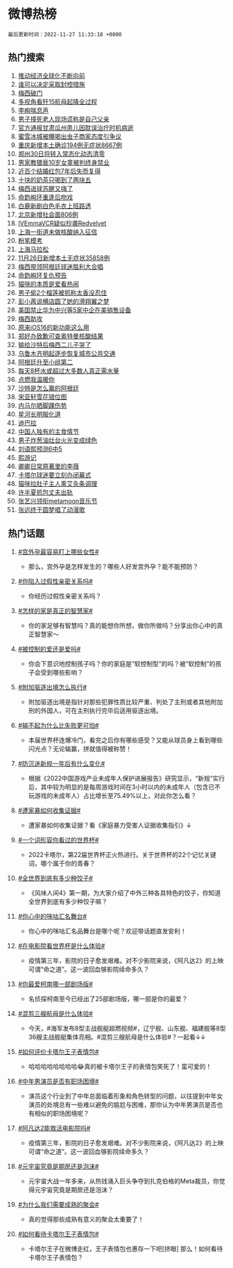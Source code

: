 # 微博热榜

`最后更新时间：2022-11-27 11:33:18 +0800`

## 热门搜索

1. [推动经济全球化不断向前](https://m.weibo.cn/search?containerid=100103type%3D1%26t%3D10%26q%3D%23%E6%8E%A8%E5%8A%A8%E7%BB%8F%E6%B5%8E%E5%85%A8%E7%90%83%E5%8C%96%E4%B8%8D%E6%96%AD%E5%90%91%E5%89%8D%23&stream_entry_id=51&isnewpage=1&extparam=seat%3D1%26c_type%3D51%26dgr%3D0%26pos%3D0%26cate%3D10103%26filter_type%3Drealtimehot%26display_time%3D1669519996%26pre_seqid%3D1669519996931022127285&luicode=10000011&lfid=106003type%253D25%2526t%253D3%2526disable_hot%253D1%2526filter_type%253Drealtimehot)
1. [谁可以决定采取封控措施](https://m.weibo.cn/search?containerid=100103type%3D1%26t%3D10%26q%3D%23%E8%B0%81%E5%8F%AF%E4%BB%A5%E5%86%B3%E5%AE%9A%E9%87%87%E5%8F%96%E5%B0%81%E6%8E%A7%E6%8E%AA%E6%96%BD%23&stream_entry_id=31&isnewpage=1&extparam=seat%3D1%26c_type%3D31%26cate%3D5001%26flag%3D16%26dgr%3D0%26pos%3D0%26q%3D%2523%25E8%25B0%2581%25E5%258F%25AF%25E4%25BB%25A5%25E5%2586%25B3%25E5%25AE%259A%25E9%2587%2587%25E5%258F%2596%25E5%25B0%2581%25E6%258E%25A7%25E6%258E%25AA%25E6%2596%25BD%2523%26filter_type%3Drealtimehot%26band_rank%3D1%26lcate%3D5001%26realpos%3D1%26display_time%3D1669519996%26pre_seqid%3D1669519996931022127285&luicode=10000011&lfid=106003type%253D25%2526t%253D3%2526disable_hot%253D1%2526filter_type%253Drealtimehot)
1. [梅西破门](https://m.weibo.cn/search?containerid=100103type%3D1%26t%3D10%26q%3D%23%E6%A2%85%E8%A5%BF%E7%A0%B4%E9%97%A8%23&stream_entry_id=31&isnewpage=1&extparam=seat%3D1%26c_type%3D31%26cate%3D5001%26flag%3D16%26dgr%3D0%26pos%3D1%26q%3D%2523%25E6%25A2%2585%25E8%25A5%25BF%25E7%25A0%25B4%25E9%2597%25A8%2523%26filter_type%3Drealtimehot%26band_rank%3D2%26lcate%3D5001%26realpos%3D2%26display_time%3D1669519996%26pre_seqid%3D1669519996931022127285&luicode=10000011&lfid=106003type%253D25%2526t%253D3%2526disable_hot%253D1%2526filter_type%253Drealtimehot)
1. [多视角看歼15航母起降全过程](https://m.weibo.cn/search?containerid=100103type%3D1%26t%3D10%26q%3D%23%E5%A4%9A%E8%A7%86%E8%A7%92%E7%9C%8B%E6%AD%BC15%E8%88%AA%E6%AF%8D%E8%B5%B7%E9%99%8D%E5%85%A8%E8%BF%87%E7%A8%8B%23&stream_entry_id=31&isnewpage=1&extparam=seat%3D1%26c_type%3D31%26cate%3D5001%26flag%3D0%26dgr%3D0%26pos%3D2%26q%3D%2523%25E5%25A4%259A%25E8%25A7%2586%25E8%25A7%2592%25E7%259C%258B%25E6%25AD%25BC15%25E8%2588%25AA%25E6%25AF%258D%25E8%25B5%25B7%25E9%2599%258D%25E5%2585%25A8%25E8%25BF%2587%25E7%25A8%258B%2523%26filter_type%3Drealtimehot%26band_rank%3D3%26lcate%3D5001%26realpos%3D3%26display_time%3D1669519996%26pre_seqid%3D1669519996931022127285&luicode=10000011&lfid=106003type%253D25%2526t%253D3%2526disable_hot%253D1%2526filter_type%253Drealtimehot)
1. [李峋喘息声](https://m.weibo.cn/search?containerid=100103type%3D1%26t%3D10%26q%3D%23%E6%9D%8E%E5%B3%8B%E5%96%98%E6%81%AF%E5%A3%B0%23&stream_entry_id=31&isnewpage=1&extparam=seat%3D1%26c_type%3D31%26cate%3D5001%26flag%3D1%26dgr%3D0%26pos%3D3%26q%3D%2523%25E6%259D%258E%25E5%25B3%258B%25E5%2596%2598%25E6%2581%25AF%25E5%25A3%25B0%2523%26filter_type%3Drealtimehot%26band_rank%3D4%26lcate%3D5001%26realpos%3D4%26display_time%3D1669519996%26pre_seqid%3D1669519996931022127285&luicode=10000011&lfid=106003type%253D25%2526t%253D3%2526disable_hot%253D1%2526filter_type%253Drealtimehot)
1. [男子撞死老人现场谎称是自己父亲](https://m.weibo.cn/search?containerid=100103type%3D1%26t%3D10%26q%3D%23%E7%94%B7%E5%AD%90%E6%92%9E%E6%AD%BB%E8%80%81%E4%BA%BA%E7%8E%B0%E5%9C%BA%E8%B0%8E%E7%A7%B0%E6%98%AF%E8%87%AA%E5%B7%B1%E7%88%B6%E4%BA%B2%23&stream_entry_id=31&isnewpage=1&extparam=seat%3D1%26c_type%3D31%26cate%3D5001%26flag%3D2%26dgr%3D0%26pos%3D4%26q%3D%2523%25E7%2594%25B7%25E5%25AD%2590%25E6%2592%259E%25E6%25AD%25BB%25E8%2580%2581%25E4%25BA%25BA%25E7%258E%25B0%25E5%259C%25BA%25E8%25B0%258E%25E7%25A7%25B0%25E6%2598%25AF%25E8%2587%25AA%25E5%25B7%25B1%25E7%2588%25B6%25E4%25BA%25B2%2523%26filter_type%3Drealtimehot%26band_rank%3D5%26lcate%3D5001%26realpos%3D5%26display_time%3D1669519996%26pre_seqid%3D1669519996931022127285&luicode=10000011&lfid=106003type%253D25%2526t%253D3%2526disable_hot%253D1%2526filter_type%253Drealtimehot)
1. [官方通报甘肃瓜州患儿因耽误治疗时机病逝](https://m.weibo.cn/search?containerid=100103type%3D1%26t%3D10%26q%3D%23%E5%AE%98%E6%96%B9%E9%80%9A%E6%8A%A5%E7%94%98%E8%82%83%E7%93%9C%E5%B7%9E%E6%82%A3%E5%84%BF%E5%9B%A0%E8%80%BD%E8%AF%AF%E6%B2%BB%E7%96%97%E6%97%B6%E6%9C%BA%E7%97%85%E9%80%9D%23&stream_entry_id=31&isnewpage=1&extparam=seat%3D1%26c_type%3D31%26cate%3D5001%26flag%3D1%26dgr%3D0%26pos%3D5%26q%3D%2523%25E5%25AE%2598%25E6%2596%25B9%25E9%2580%259A%25E6%258A%25A5%25E7%2594%2598%25E8%2582%2583%25E7%2593%259C%25E5%25B7%259E%25E6%2582%25A3%25E5%2584%25BF%25E5%259B%25A0%25E8%2580%25BD%25E8%25AF%25AF%25E6%25B2%25BB%25E7%2596%2597%25E6%2597%25B6%25E6%259C%25BA%25E7%2597%2585%25E9%2580%259D%2523%26filter_type%3Drealtimehot%26band_rank%3D6%26lcate%3D5001%26realpos%3D6%26display_time%3D1669519996%26pre_seqid%3D1669519996931022127285&luicode=10000011&lfid=106003type%253D25%2526t%253D3%2526disable_hot%253D1%2526filter_type%253Drealtimehot)
1. [蜜雪冰城被曝喝出虫子商家态度引争议](https://m.weibo.cn/search?containerid=100103type%3D1%26t%3D10%26q%3D%23%E8%9C%9C%E9%9B%AA%E5%86%B0%E5%9F%8E%E8%A2%AB%E6%9B%9D%E5%96%9D%E5%87%BA%E8%99%AB%E5%AD%90%E5%95%86%E5%AE%B6%E6%80%81%E5%BA%A6%E5%BC%95%E4%BA%89%E8%AE%AE%23&stream_entry_id=31&isnewpage=1&extparam=seat%3D1%26c_type%3D31%26cate%3D5001%26flag%3D2%26dgr%3D0%26pos%3D6%26q%3D%2523%25E8%259C%259C%25E9%259B%25AA%25E5%2586%25B0%25E5%259F%258E%25E8%25A2%25AB%25E6%259B%259D%25E5%2596%259D%25E5%2587%25BA%25E8%2599%25AB%25E5%25AD%2590%25E5%2595%2586%25E5%25AE%25B6%25E6%2580%2581%25E5%25BA%25A6%25E5%25BC%2595%25E4%25BA%2589%25E8%25AE%25AE%2523%26filter_type%3Drealtimehot%26band_rank%3D7%26lcate%3D5001%26realpos%3D7%26display_time%3D1669519996%26pre_seqid%3D1669519996931022127285&luicode=10000011&lfid=106003type%253D25%2526t%253D3%2526disable_hot%253D1%2526filter_type%253Drealtimehot)
1. [重庆新增本土确诊194例无症状8667例](https://m.weibo.cn/search?containerid=100103type%3D1%26t%3D10%26q%3D%23%E9%87%8D%E5%BA%86%E6%96%B0%E5%A2%9E%E6%9C%AC%E5%9C%9F%E7%A1%AE%E8%AF%8A194%E4%BE%8B%E6%97%A0%E7%97%87%E7%8A%B68667%E4%BE%8B%23&stream_entry_id=31&isnewpage=1&extparam=seat%3D1%26c_type%3D31%26cate%3D5001%26flag%3D1%26dgr%3D0%26pos%3D7%26q%3D%2523%25E9%2587%258D%25E5%25BA%2586%25E6%2596%25B0%25E5%25A2%259E%25E6%259C%25AC%25E5%259C%259F%25E7%25A1%25AE%25E8%25AF%258A194%25E4%25BE%258B%25E6%2597%25A0%25E7%2597%2587%25E7%258A%25B68667%25E4%25BE%258B%2523%26filter_type%3Drealtimehot%26band_rank%3D8%26lcate%3D5001%26realpos%3D8%26display_time%3D1669519996%26pre_seqid%3D1669519996931022127285&luicode=10000011&lfid=106003type%253D25%2526t%253D3%2526disable_hot%253D1%2526filter_type%253Drealtimehot)
1. [郑州30日将转入常态化动态清零](https://m.weibo.cn/search?containerid=100103type%3D1%26t%3D10%26q%3D%23%E9%83%91%E5%B7%9E30%E6%97%A5%E5%B0%86%E8%BD%AC%E5%85%A5%E5%B8%B8%E6%80%81%E5%8C%96%E5%8A%A8%E6%80%81%E6%B8%85%E9%9B%B6%23&stream_entry_id=31&isnewpage=1&extparam=seat%3D1%26c_type%3D31%26cate%3D5001%26flag%3D0%26dgr%3D0%26pos%3D8%26q%3D%2523%25E9%2583%2591%25E5%25B7%259E30%25E6%2597%25A5%25E5%25B0%2586%25E8%25BD%25AC%25E5%2585%25A5%25E5%25B8%25B8%25E6%2580%2581%25E5%258C%2596%25E5%258A%25A8%25E6%2580%2581%25E6%25B8%2585%25E9%259B%25B6%2523%26filter_type%3Drealtimehot%26band_rank%3D9%26lcate%3D5001%26realpos%3D9%26display_time%3D1669519996%26pre_seqid%3D1669519996931022127285&luicode=10000011&lfid=106003type%253D25%2526t%253D3%2526disable_hot%253D1%2526filter_type%253Drealtimehot)
1. [男家教猥亵10岁女童被判终身禁业](https://m.weibo.cn/search?containerid=100103type%3D1%26t%3D10%26q%3D%23%E7%94%B7%E5%AE%B6%E6%95%99%E7%8C%A5%E4%BA%B510%E5%B2%81%E5%A5%B3%E7%AB%A5%E8%A2%AB%E5%88%A4%E7%BB%88%E8%BA%AB%E7%A6%81%E4%B8%9A%23&stream_entry_id=31&isnewpage=1&extparam=seat%3D1%26c_type%3D31%26cate%3D5001%26flag%3D2%26dgr%3D0%26pos%3D9%26q%3D%2523%25E7%2594%25B7%25E5%25AE%25B6%25E6%2595%2599%25E7%258C%25A5%25E4%25BA%25B510%25E5%25B2%2581%25E5%25A5%25B3%25E7%25AB%25A5%25E8%25A2%25AB%25E5%2588%25A4%25E7%25BB%2588%25E8%25BA%25AB%25E7%25A6%2581%25E4%25B8%259A%2523%26filter_type%3Drealtimehot%26band_rank%3D10%26lcate%3D5001%26realpos%3D10%26display_time%3D1669519996%26pre_seqid%3D1669519996931022127285&luicode=10000011&lfid=106003type%253D25%2526t%253D3%2526disable_hot%253D1%2526filter_type%253Drealtimehot)
1. [近百个结婚红包7年后失而复得](https://m.weibo.cn/search?containerid=100103type%3D1%26t%3D10%26q%3D%23%E8%BF%91%E7%99%BE%E4%B8%AA%E7%BB%93%E5%A9%9A%E7%BA%A2%E5%8C%857%E5%B9%B4%E5%90%8E%E5%A4%B1%E8%80%8C%E5%A4%8D%E5%BE%97%23&stream_entry_id=31&isnewpage=1&extparam=seat%3D1%26c_type%3D31%26cate%3D5001%26flag%3D1%26dgr%3D0%26pos%3D10%26q%3D%2523%25E8%25BF%2591%25E7%2599%25BE%25E4%25B8%25AA%25E7%25BB%2593%25E5%25A9%259A%25E7%25BA%25A2%25E5%258C%25857%25E5%25B9%25B4%25E5%2590%258E%25E5%25A4%25B1%25E8%2580%258C%25E5%25A4%258D%25E5%25BE%2597%2523%26filter_type%3Drealtimehot%26band_rank%3D11%26lcate%3D5001%26realpos%3D11%26display_time%3D1669519996%26pre_seqid%3D1669519996931022127285&luicode=10000011&lfid=106003type%253D25%2526t%253D3%2526disable_hot%253D1%2526filter_type%253Drealtimehot)
1. [十块的奶茶只喝到了两块五](https://m.weibo.cn/search?containerid=100103type%3D1%26t%3D10%26q%3D%23%E5%8D%81%E5%9D%97%E7%9A%84%E5%A5%B6%E8%8C%B6%E5%8F%AA%E5%96%9D%E5%88%B0%E4%BA%86%E4%B8%A4%E5%9D%97%E4%BA%94%23&stream_entry_id=31&isnewpage=1&extparam=seat%3D1%26c_type%3D31%26cate%3D5001%26flag%3D0%26dgr%3D0%26pos%3D11%26q%3D%2523%25E5%258D%2581%25E5%259D%2597%25E7%259A%2584%25E5%25A5%25B6%25E8%258C%25B6%25E5%258F%25AA%25E5%2596%259D%25E5%2588%25B0%25E4%25BA%2586%25E4%25B8%25A4%25E5%259D%2597%25E4%25BA%2594%2523%26filter_type%3Drealtimehot%26band_rank%3D12%26lcate%3D5001%26realpos%3D12%26display_time%3D1669519996%26pre_seqid%3D1669519996931022127285&luicode=10000011&lfid=106003type%253D25%2526t%253D3%2526disable_hot%253D1%2526filter_type%253Drealtimehot)
1. [梅西进球苏醒又嗨了](https://m.weibo.cn/search?containerid=100103type%3D1%26t%3D10%26q%3D%23%E6%A2%85%E8%A5%BF%E8%BF%9B%E7%90%83%E8%8B%8F%E9%86%92%E5%8F%88%E5%97%A8%E4%BA%86%23&stream_entry_id=31&isnewpage=1&extparam=seat%3D1%26c_type%3D31%26cate%3D5001%26flag%3D0%26dgr%3D0%26pos%3D12%26q%3D%2523%25E6%25A2%2585%25E8%25A5%25BF%25E8%25BF%259B%25E7%2590%2583%25E8%258B%258F%25E9%2586%2592%25E5%258F%2588%25E5%2597%25A8%25E4%25BA%2586%2523%26filter_type%3Drealtimehot%26band_rank%3D13%26lcate%3D5001%26realpos%3D13%26display_time%3D1669519996%26pre_seqid%3D1669519996931022127285&luicode=10000011&lfid=106003type%253D25%2526t%253D3%2526disable_hot%253D1%2526filter_type%253Drealtimehot)
1. [命韵峋环重逢后吻戏](https://m.weibo.cn/search?containerid=100103type%3D1%26t%3D10%26q%3D%23%E5%91%BD%E9%9F%B5%E5%B3%8B%E7%8E%AF%E9%87%8D%E9%80%A2%E5%90%8E%E5%90%BB%E6%88%8F%23&stream_entry_id=31&isnewpage=1&extparam=seat%3D1%26c_type%3D31%26cate%3D5001%26flag%3D1%26dgr%3D0%26pos%3D13%26q%3D%2523%25E5%2591%25BD%25E9%259F%25B5%25E5%25B3%258B%25E7%258E%25AF%25E9%2587%258D%25E9%2580%25A2%25E5%2590%258E%25E5%2590%25BB%25E6%2588%258F%2523%26filter_type%3Drealtimehot%26band_rank%3D14%26lcate%3D5001%26realpos%3D14%26display_time%3D1669519996%26pre_seqid%3D1669519996931022127285&luicode=10000011&lfid=106003type%253D25%2526t%253D3%2526disable_hot%253D1%2526filter_type%253Drealtimehot)
1. [白鹿新剧白色毛衣上班路透](https://m.weibo.cn/search?containerid=100103type%3D1%26t%3D10%26q%3D%23%E7%99%BD%E9%B9%BF%E6%96%B0%E5%89%A7%E7%99%BD%E8%89%B2%E6%AF%9B%E8%A1%A3%E4%B8%8A%E7%8F%AD%E8%B7%AF%E9%80%8F%23&stream_entry_id=31&isnewpage=1&extparam=seat%3D1%26c_type%3D31%26cate%3D5001%26flag%3D1%26dgr%3D0%26pos%3D14%26q%3D%2523%25E7%2599%25BD%25E9%25B9%25BF%25E6%2596%25B0%25E5%2589%25A7%25E7%2599%25BD%25E8%2589%25B2%25E6%25AF%259B%25E8%25A1%25A3%25E4%25B8%258A%25E7%258F%25AD%25E8%25B7%25AF%25E9%2580%258F%2523%26filter_type%3Drealtimehot%26band_rank%3D15%26lcate%3D5001%26realpos%3D15%26display_time%3D1669519996%26pre_seqid%3D1669519996931022127285&luicode=10000011&lfid=106003type%253D25%2526t%253D3%2526disable_hot%253D1%2526filter_type%253Drealtimehot)
1. [北京新增社会面806例](https://m.weibo.cn/search?containerid=100103type%3D1%26t%3D10%26q%3D%23%E5%8C%97%E4%BA%AC%E6%96%B0%E5%A2%9E%E7%A4%BE%E4%BC%9A%E9%9D%A2806%E4%BE%8B%23&stream_entry_id=31&isnewpage=1&extparam=seat%3D1%26c_type%3D31%26cate%3D5001%26flag%3D0%26dgr%3D0%26pos%3D15%26q%3D%2523%25E5%258C%2597%25E4%25BA%25AC%25E6%2596%25B0%25E5%25A2%259E%25E7%25A4%25BE%25E4%25BC%259A%25E9%259D%25A2806%25E4%25BE%258B%2523%26filter_type%3Drealtimehot%26band_rank%3D16%26lcate%3D5001%26realpos%3D16%26display_time%3D1669519996%26pre_seqid%3D1669519996931022127285&luicode=10000011&lfid=106003type%253D25%2526t%253D3%2526disable_hot%253D1%2526filter_type%253Drealtimehot)
1. [IVEmmaVCR疑似抄袭Redvelvet](https://m.weibo.cn/search?containerid=100103type%3D1%26t%3D10%26q%3D%23IVEmmaVCR%E7%96%91%E4%BC%BC%E6%8A%84%E8%A2%ADRedvelvet%23&stream_entry_id=31&isnewpage=1&extparam=seat%3D1%26c_type%3D31%26cate%3D5001%26flag%3D0%26dgr%3D0%26pos%3D16%26q%3D%2523IVEmmaVCR%25E7%2596%2591%25E4%25BC%25BC%25E6%258A%2584%25E8%25A2%25ADRedvelvet%2523%26filter_type%3Drealtimehot%26band_rank%3D17%26lcate%3D5001%26realpos%3D17%26display_time%3D1669519996%26pre_seqid%3D1669519996931022127285&luicode=10000011&lfid=106003type%253D25%2526t%253D3%2526disable_hot%253D1%2526filter_type%253Drealtimehot)
1. [上海一街道未做核酸纳入征信](https://m.weibo.cn/search?containerid=100103type%3D1%26t%3D10%26q%3D%23%E4%B8%8A%E6%B5%B7%E4%B8%80%E8%A1%97%E9%81%93%E6%9C%AA%E5%81%9A%E6%A0%B8%E9%85%B8%E7%BA%B3%E5%85%A5%E5%BE%81%E4%BF%A1%23&stream_entry_id=31&isnewpage=1&extparam=seat%3D1%26c_type%3D31%26cate%3D5001%26flag%3D2%26dgr%3D0%26pos%3D17%26q%3D%2523%25E4%25B8%258A%25E6%25B5%25B7%25E4%25B8%2580%25E8%25A1%2597%25E9%2581%2593%25E6%259C%25AA%25E5%2581%259A%25E6%25A0%25B8%25E9%2585%25B8%25E7%25BA%25B3%25E5%2585%25A5%25E5%25BE%2581%25E4%25BF%25A1%2523%26filter_type%3Drealtimehot%26band_rank%3D18%26lcate%3D5001%26realpos%3D18%26display_time%3D1669519996%26pre_seqid%3D1669519996931022127285&luicode=10000011&lfid=106003type%253D25%2526t%253D3%2526disable_hot%253D1%2526filter_type%253Drealtimehot)
1. [粉笔模考](https://m.weibo.cn/search?containerid=100103type%3D1%26t%3D10%26q%3D%23%E7%B2%89%E7%AC%94%E6%A8%A1%E8%80%83%23&stream_entry_id=31&isnewpage=1&extparam=seat%3D1%26c_type%3D31%26cate%3D5001%26flag%3D1%26dgr%3D0%26pos%3D18%26q%3D%2523%25E7%25B2%2589%25E7%25AC%2594%25E6%25A8%25A1%25E8%2580%2583%2523%26filter_type%3Drealtimehot%26band_rank%3D19%26lcate%3D5001%26realpos%3D19%26display_time%3D1669519996%26pre_seqid%3D1669519996931022127285&luicode=10000011&lfid=106003type%253D25%2526t%253D3%2526disable_hot%253D1%2526filter_type%253Drealtimehot)
1. [上海马拉松](https://m.weibo.cn/search?containerid=100103type%3D1%26t%3D10%26q%3D%23%E4%B8%8A%E6%B5%B7%E9%A9%AC%E6%8B%89%E6%9D%BE%23&stream_entry_id=31&isnewpage=1&extparam=seat%3D1%26c_type%3D31%26cate%3D5001%26flag%3D1%26dgr%3D0%26pos%3D19%26q%3D%2523%25E4%25B8%258A%25E6%25B5%25B7%25E9%25A9%25AC%25E6%258B%2589%25E6%259D%25BE%2523%26filter_type%3Drealtimehot%26band_rank%3D20%26lcate%3D5001%26realpos%3D20%26display_time%3D1669519996%26pre_seqid%3D1669519996931022127285&luicode=10000011&lfid=106003type%253D25%2526t%253D3%2526disable_hot%253D1%2526filter_type%253Drealtimehot)
1. [11月26日新增本土无症状35858例](https://m.weibo.cn/search?containerid=100103type%3D1%26t%3D10%26q%3D%2311%E6%9C%8826%E6%97%A5%E6%96%B0%E5%A2%9E%E6%9C%AC%E5%9C%9F%E6%97%A0%E7%97%87%E7%8A%B635858%E4%BE%8B%23&stream_entry_id=31&isnewpage=1&extparam=seat%3D1%26c_type%3D31%26cate%3D5001%26flag%3D0%26dgr%3D0%26pos%3D20%26q%3D%252311%25E6%259C%258826%25E6%2597%25A5%25E6%2596%25B0%25E5%25A2%259E%25E6%259C%25AC%25E5%259C%259F%25E6%2597%25A0%25E7%2597%2587%25E7%258A%25B635858%25E4%25BE%258B%2523%26filter_type%3Drealtimehot%26band_rank%3D21%26lcate%3D5001%26realpos%3D21%26display_time%3D1669519996%26pre_seqid%3D1669519996931022127285&luicode=10000011&lfid=106003type%253D25%2526t%253D3%2526disable_hot%253D1%2526filter_type%253Drealtimehot)
1. [梅西带领阿根廷球迷胜利大合唱](https://m.weibo.cn/search?containerid=100103type%3D1%26t%3D10%26q%3D%23%E6%A2%85%E8%A5%BF%E5%B8%A6%E9%A2%86%E9%98%BF%E6%A0%B9%E5%BB%B7%E7%90%83%E8%BF%B7%E8%83%9C%E5%88%A9%E5%A4%A7%E5%90%88%E5%94%B1%23&stream_entry_id=31&isnewpage=1&extparam=seat%3D1%26c_type%3D31%26cate%3D5001%26flag%3D0%26dgr%3D0%26pos%3D21%26q%3D%2523%25E6%25A2%2585%25E8%25A5%25BF%25E5%25B8%25A6%25E9%25A2%2586%25E9%2598%25BF%25E6%25A0%25B9%25E5%25BB%25B7%25E7%2590%2583%25E8%25BF%25B7%25E8%2583%259C%25E5%2588%25A9%25E5%25A4%25A7%25E5%2590%2588%25E5%2594%25B1%2523%26filter_type%3Drealtimehot%26band_rank%3D22%26lcate%3D5001%26realpos%3D22%26display_time%3D1669519996%26pre_seqid%3D1669519996931022127285&luicode=10000011&lfid=106003type%253D25%2526t%253D3%2526disable_hot%253D1%2526filter_type%253Drealtimehot)
1. [命韵峋环复仇预告](https://m.weibo.cn/search?containerid=100103type%3D1%26t%3D10%26q%3D%23%E5%91%BD%E9%9F%B5%E5%B3%8B%E7%8E%AF%E5%A4%8D%E4%BB%87%E9%A2%84%E5%91%8A%23&stream_entry_id=31&isnewpage=1&extparam=seat%3D1%26c_type%3D31%26cate%3D5001%26flag%3D1%26dgr%3D0%26pos%3D22%26q%3D%2523%25E5%2591%25BD%25E9%259F%25B5%25E5%25B3%258B%25E7%258E%25AF%25E5%25A4%258D%25E4%25BB%2587%25E9%25A2%2584%25E5%2591%258A%2523%26filter_type%3Drealtimehot%26band_rank%3D23%26lcate%3D5001%26realpos%3D23%26display_time%3D1669519996%26pre_seqid%3D1669519996931022127285&luicode=10000011&lfid=106003type%253D25%2526t%253D3%2526disable_hot%253D1%2526filter_type%253Drealtimehot)
1. [猫咪的本质是爱看热闹](https://m.weibo.cn/search?containerid=100103type%3D1%26t%3D10%26q%3D%23%E7%8C%AB%E5%92%AA%E7%9A%84%E6%9C%AC%E8%B4%A8%E6%98%AF%E7%88%B1%E7%9C%8B%E7%83%AD%E9%97%B9%23&stream_entry_id=31&isnewpage=1&extparam=seat%3D1%26c_type%3D31%26cate%3D5001%26flag%3D0%26dgr%3D0%26pos%3D23%26q%3D%2523%25E7%258C%25AB%25E5%2592%25AA%25E7%259A%2584%25E6%259C%25AC%25E8%25B4%25A8%25E6%2598%25AF%25E7%2588%25B1%25E7%259C%258B%25E7%2583%25AD%25E9%2597%25B9%2523%26filter_type%3Drealtimehot%26band_rank%3D24%26lcate%3D5001%26realpos%3D24%26display_time%3D1669519996%26pre_seqid%3D1669519996931022127285&luicode=10000011&lfid=106003type%253D25%2526t%253D3%2526disable_hot%253D1%2526filter_type%253Drealtimehot)
1. [男子偷2个榴莲被抓称太香没忍住](https://m.weibo.cn/search?containerid=100103type%3D1%26t%3D10%26q%3D%23%E7%94%B7%E5%AD%90%E5%81%B72%E4%B8%AA%E6%A6%B4%E8%8E%B2%E8%A2%AB%E6%8A%93%E7%A7%B0%E5%A4%AA%E9%A6%99%E6%B2%A1%E5%BF%8D%E4%BD%8F%23&stream_entry_id=31&isnewpage=1&extparam=seat%3D1%26c_type%3D31%26cate%3D5001%26flag%3D0%26dgr%3D0%26pos%3D24%26q%3D%2523%25E7%2594%25B7%25E5%25AD%2590%25E5%2581%25B72%25E4%25B8%25AA%25E6%25A6%25B4%25E8%258E%25B2%25E8%25A2%25AB%25E6%258A%2593%25E7%25A7%25B0%25E5%25A4%25AA%25E9%25A6%2599%25E6%25B2%25A1%25E5%25BF%258D%25E4%25BD%258F%2523%26filter_type%3Drealtimehot%26band_rank%3D25%26lcate%3D5001%26realpos%3D25%26display_time%3D1669519996%26pre_seqid%3D1669519996931022127285&luicode=10000011&lfid=106003type%253D25%2526t%253D3%2526disable_hot%253D1%2526filter_type%253Drealtimehot)
1. [彭小苒说横店圆了她的滑翔翼之梦](https://m.weibo.cn/search?containerid=100103type%3D1%26t%3D10%26q%3D%23%E5%BD%AD%E5%B0%8F%E8%8B%92%E8%AF%B4%E6%A8%AA%E5%BA%97%E5%9C%86%E4%BA%86%E5%A5%B9%E7%9A%84%E6%BB%91%E7%BF%94%E7%BF%BC%E4%B9%8B%E6%A2%A6%23&stream_entry_id=31&isnewpage=1&extparam=seat%3D1%26c_type%3D31%26cate%3D5001%26flag%3D1%26dgr%3D0%26pos%3D25%26q%3D%2523%25E5%25BD%25AD%25E5%25B0%258F%25E8%258B%2592%25E8%25AF%25B4%25E6%25A8%25AA%25E5%25BA%2597%25E5%259C%2586%25E4%25BA%2586%25E5%25A5%25B9%25E7%259A%2584%25E6%25BB%2591%25E7%25BF%2594%25E7%25BF%25BC%25E4%25B9%258B%25E6%25A2%25A6%2523%26filter_type%3Drealtimehot%26band_rank%3D26%26lcate%3D5001%26realpos%3D26%26display_time%3D1669519996%26pre_seqid%3D1669519996931022127285&luicode=10000011&lfid=106003type%253D25%2526t%253D3%2526disable_hot%253D1%2526filter_type%253Drealtimehot)
1. [美国禁止华为中兴等5家中企在美销售设备](https://m.weibo.cn/search?containerid=100103type%3D1%26t%3D10%26q%3D%23%E7%BE%8E%E5%9B%BD%E7%A6%81%E6%AD%A2%E5%8D%8E%E4%B8%BA%E4%B8%AD%E5%85%B4%E7%AD%895%E5%AE%B6%E4%B8%AD%E4%BC%81%E5%9C%A8%E7%BE%8E%E9%94%80%E5%94%AE%E8%AE%BE%E5%A4%87%23&stream_entry_id=31&isnewpage=1&extparam=seat%3D1%26c_type%3D31%26cate%3D5001%26flag%3D0%26dgr%3D0%26pos%3D26%26q%3D%2523%25E7%25BE%258E%25E5%259B%25BD%25E7%25A6%2581%25E6%25AD%25A2%25E5%258D%258E%25E4%25B8%25BA%25E4%25B8%25AD%25E5%2585%25B4%25E7%25AD%25895%25E5%25AE%25B6%25E4%25B8%25AD%25E4%25BC%2581%25E5%259C%25A8%25E7%25BE%258E%25E9%2594%2580%25E5%2594%25AE%25E8%25AE%25BE%25E5%25A4%2587%2523%26filter_type%3Drealtimehot%26band_rank%3D27%26lcate%3D5001%26realpos%3D27%26display_time%3D1669519996%26pre_seqid%3D1669519996931022127285&luicode=10000011&lfid=106003type%253D25%2526t%253D3%2526disable_hot%253D1%2526filter_type%253Drealtimehot)
1. [梅西助攻](https://m.weibo.cn/search?containerid=100103type%3D1%26t%3D10%26q%3D%23%E6%A2%85%E8%A5%BF%E5%8A%A9%E6%94%BB%23&stream_entry_id=31&isnewpage=1&extparam=seat%3D1%26c_type%3D31%26cate%3D5001%26flag%3D1%26dgr%3D0%26pos%3D27%26q%3D%2523%25E6%25A2%2585%25E8%25A5%25BF%25E5%258A%25A9%25E6%2594%25BB%2523%26filter_type%3Drealtimehot%26band_rank%3D28%26lcate%3D5001%26realpos%3D28%26display_time%3D1669519996%26pre_seqid%3D1669519996931022127285&luicode=10000011&lfid=106003type%253D25%2526t%253D3%2526disable_hot%253D1%2526filter_type%253Drealtimehot)
1. [原来iOS16的新功能这么用](https://m.weibo.cn/search?containerid=100103type%3D1%26t%3D10%26q%3D%23%E5%8E%9F%E6%9D%A5iOS16%E7%9A%84%E6%96%B0%E5%8A%9F%E8%83%BD%E8%BF%99%E4%B9%88%E7%94%A8%23&stream_entry_id=31&isnewpage=1&extparam=seat%3D1%26c_type%3D31%26cate%3D5001%26flag%3D0%26dgr%3D0%26pos%3D28%26q%3D%2523%25E5%258E%259F%25E6%259D%25A5iOS16%25E7%259A%2584%25E6%2596%25B0%25E5%258A%259F%25E8%2583%25BD%25E8%25BF%2599%25E4%25B9%2588%25E7%2594%25A8%2523%26filter_type%3Drealtimehot%26band_rank%3D29%26lcate%3D5001%26realpos%3D29%26display_time%3D1669519996%26pre_seqid%3D1669519996931022127285&luicode=10000011&lfid=106003type%253D25%2526t%253D3%2526disable_hot%253D1%2526filter_type%253Drealtimehot)
1. [郑好办致歉可查奥特曼核酸结果](https://m.weibo.cn/search?containerid=100103type%3D1%26t%3D10%26q%3D%23%E9%83%91%E5%A5%BD%E5%8A%9E%E8%87%B4%E6%AD%89%E5%8F%AF%E6%9F%A5%E5%A5%A5%E7%89%B9%E6%9B%BC%E6%A0%B8%E9%85%B8%E7%BB%93%E6%9E%9C%23&stream_entry_id=31&isnewpage=1&extparam=seat%3D1%26c_type%3D31%26cate%3D5001%26flag%3D0%26dgr%3D0%26pos%3D29%26q%3D%2523%25E9%2583%2591%25E5%25A5%25BD%25E5%258A%259E%25E8%2587%25B4%25E6%25AD%2589%25E5%258F%25AF%25E6%259F%25A5%25E5%25A5%25A5%25E7%2589%25B9%25E6%259B%25BC%25E6%25A0%25B8%25E9%2585%25B8%25E7%25BB%2593%25E6%259E%259C%2523%26filter_type%3Drealtimehot%26band_rank%3D30%26lcate%3D5001%26realpos%3D30%26display_time%3D1669519996%26pre_seqid%3D1669519996931022127285&luicode=10000011&lfid=106003type%253D25%2526t%253D3%2526disable_hot%253D1%2526filter_type%253Drealtimehot)
1. [输给沙特后梅西二儿子哭了](https://m.weibo.cn/search?containerid=100103type%3D1%26t%3D10%26q%3D%23%E8%BE%93%E7%BB%99%E6%B2%99%E7%89%B9%E5%90%8E%E6%A2%85%E8%A5%BF%E4%BA%8C%E5%84%BF%E5%AD%90%E5%93%AD%E4%BA%86%23&stream_entry_id=31&isnewpage=1&extparam=seat%3D1%26c_type%3D31%26cate%3D5001%26flag%3D1%26dgr%3D0%26pos%3D30%26q%3D%2523%25E8%25BE%2593%25E7%25BB%2599%25E6%25B2%2599%25E7%2589%25B9%25E5%2590%258E%25E6%25A2%2585%25E8%25A5%25BF%25E4%25BA%258C%25E5%2584%25BF%25E5%25AD%2590%25E5%2593%25AD%25E4%25BA%2586%2523%26filter_type%3Drealtimehot%26band_rank%3D31%26lcate%3D5001%26realpos%3D31%26display_time%3D1669519996%26pre_seqid%3D1669519996931022127285&luicode=10000011&lfid=106003type%253D25%2526t%253D3%2526disable_hot%253D1%2526filter_type%253Drealtimehot)
1. [乌鲁木齐明起逐步恢复城市公共交通](https://m.weibo.cn/search?containerid=100103type%3D1%26t%3D10%26q%3D%23%E4%B9%8C%E9%B2%81%E6%9C%A8%E9%BD%90%E6%98%8E%E8%B5%B7%E9%80%90%E6%AD%A5%E6%81%A2%E5%A4%8D%E5%9F%8E%E5%B8%82%E5%85%AC%E5%85%B1%E4%BA%A4%E9%80%9A%23&stream_entry_id=31&isnewpage=1&extparam=seat%3D1%26c_type%3D31%26cate%3D5001%26flag%3D1%26dgr%3D0%26pos%3D31%26q%3D%2523%25E4%25B9%258C%25E9%25B2%2581%25E6%259C%25A8%25E9%25BD%2590%25E6%2598%258E%25E8%25B5%25B7%25E9%2580%2590%25E6%25AD%25A5%25E6%2581%25A2%25E5%25A4%258D%25E5%259F%258E%25E5%25B8%2582%25E5%2585%25AC%25E5%2585%25B1%25E4%25BA%25A4%25E9%2580%259A%2523%26filter_type%3Drealtimehot%26band_rank%3D32%26lcate%3D5001%26realpos%3D32%26display_time%3D1669519996%26pre_seqid%3D1669519996931022127285&luicode=10000011&lfid=106003type%253D25%2526t%253D3%2526disable_hot%253D1%2526filter_type%253Drealtimehot)
1. [阿根廷升至小组第二](https://m.weibo.cn/search?containerid=100103type%3D1%26t%3D10%26q%3D%23%E9%98%BF%E6%A0%B9%E5%BB%B7%E5%8D%87%E8%87%B3%E5%B0%8F%E7%BB%84%E7%AC%AC%E4%BA%8C%23&stream_entry_id=31&isnewpage=1&extparam=seat%3D1%26c_type%3D31%26cate%3D5001%26flag%3D0%26dgr%3D0%26pos%3D32%26q%3D%2523%25E9%2598%25BF%25E6%25A0%25B9%25E5%25BB%25B7%25E5%258D%2587%25E8%2587%25B3%25E5%25B0%258F%25E7%25BB%2584%25E7%25AC%25AC%25E4%25BA%258C%2523%26filter_type%3Drealtimehot%26band_rank%3D33%26lcate%3D5001%26realpos%3D33%26display_time%3D1669519996%26pre_seqid%3D1669519996931022127285&luicode=10000011&lfid=106003type%253D25%2526t%253D3%2526disable_hot%253D1%2526filter_type%253Drealtimehot)
1. [每天8杯水或超过大多数人真正需水量](https://m.weibo.cn/search?containerid=100103type%3D1%26t%3D10%26q%3D%23%E6%AF%8F%E5%A4%A98%E6%9D%AF%E6%B0%B4%E6%88%96%E8%B6%85%E8%BF%87%E5%A4%A7%E5%A4%9A%E6%95%B0%E4%BA%BA%E7%9C%9F%E6%AD%A3%E9%9C%80%E6%B0%B4%E9%87%8F%23&stream_entry_id=31&isnewpage=1&extparam=seat%3D1%26c_type%3D31%26cate%3D5001%26flag%3D0%26dgr%3D0%26pos%3D33%26q%3D%2523%25E6%25AF%258F%25E5%25A4%25A98%25E6%259D%25AF%25E6%25B0%25B4%25E6%2588%2596%25E8%25B6%2585%25E8%25BF%2587%25E5%25A4%25A7%25E5%25A4%259A%25E6%2595%25B0%25E4%25BA%25BA%25E7%259C%259F%25E6%25AD%25A3%25E9%259C%2580%25E6%25B0%25B4%25E9%2587%258F%2523%26filter_type%3Drealtimehot%26band_rank%3D34%26lcate%3D5001%26realpos%3D34%26display_time%3D1669519996%26pre_seqid%3D1669519996931022127285&luicode=10000011&lfid=106003type%253D25%2526t%253D3%2526disable_hot%253D1%2526filter_type%253Drealtimehot)
1. [点燃我温暖你](https://m.weibo.cn/search?containerid=100103type%3D1%26t%3D10%26q%3D%E7%82%B9%E7%87%83%E6%88%91%E6%B8%A9%E6%9A%96%E4%BD%A0&stream_entry_id=31&isnewpage=1&extparam=seat%3D1%26c_type%3D31%26cate%3D5001%26flag%3D1%26dgr%3D0%26pos%3D34%26q%3D%25E7%2582%25B9%25E7%2587%2583%25E6%2588%2591%25E6%25B8%25A9%25E6%259A%2596%25E4%25BD%25A0%26filter_type%3Drealtimehot%26band_rank%3D35%26lcate%3D5001%26realpos%3D35%26display_time%3D1669519996%26pre_seqid%3D1669519996931022127285&luicode=10000011&lfid=106003type%253D25%2526t%253D3%2526disable_hot%253D1%2526filter_type%253Drealtimehot)
1. [沙特是怎么赢的阿根廷](https://m.weibo.cn/search?containerid=100103type%3D1%26t%3D10%26q%3D%23%E6%B2%99%E7%89%B9%E6%98%AF%E6%80%8E%E4%B9%88%E8%B5%A2%E7%9A%84%E9%98%BF%E6%A0%B9%E5%BB%B7%23&stream_entry_id=31&isnewpage=1&extparam=seat%3D1%26c_type%3D31%26cate%3D5001%26flag%3D0%26dgr%3D0%26pos%3D35%26q%3D%2523%25E6%25B2%2599%25E7%2589%25B9%25E6%2598%25AF%25E6%2580%258E%25E4%25B9%2588%25E8%25B5%25A2%25E7%259A%2584%25E9%2598%25BF%25E6%25A0%25B9%25E5%25BB%25B7%2523%26filter_type%3Drealtimehot%26band_rank%3D36%26lcate%3D5001%26realpos%3D36%26display_time%3D1669519996%26pre_seqid%3D1669519996931022127285&luicode=10000011&lfid=106003type%253D25%2526t%253D3%2526disable_hot%253D1%2526filter_type%253Drealtimehot)
1. [宋亚轩雪花错位图](https://m.weibo.cn/search?containerid=100103type%3D1%26t%3D10%26q%3D%23%E5%AE%8B%E4%BA%9A%E8%BD%A9%E9%9B%AA%E8%8A%B1%E9%94%99%E4%BD%8D%E5%9B%BE%23&stream_entry_id=31&isnewpage=1&extparam=seat%3D1%26c_type%3D31%26cate%3D5001%26flag%3D1%26dgr%3D0%26pos%3D36%26q%3D%2523%25E5%25AE%258B%25E4%25BA%259A%25E8%25BD%25A9%25E9%259B%25AA%25E8%258A%25B1%25E9%2594%2599%25E4%25BD%258D%25E5%259B%25BE%2523%26filter_type%3Drealtimehot%26band_rank%3D37%26lcate%3D5001%26realpos%3D37%26display_time%3D1669519996%26pre_seqid%3D1669519996931022127285&luicode=10000011&lfid=106003type%253D25%2526t%253D3%2526disable_hot%253D1%2526filter_type%253Drealtimehot)
1. [内马尔晒脚踝伤势](https://m.weibo.cn/search?containerid=100103type%3D1%26t%3D10%26q%3D%23%E5%86%85%E9%A9%AC%E5%B0%94%E6%99%92%E8%84%9A%E8%B8%9D%E4%BC%A4%E5%8A%BF%23&stream_entry_id=31&isnewpage=1&extparam=seat%3D1%26c_type%3D31%26cate%3D5001%26flag%3D0%26dgr%3D0%26pos%3D37%26q%3D%2523%25E5%2586%2585%25E9%25A9%25AC%25E5%25B0%2594%25E6%2599%2592%25E8%2584%259A%25E8%25B8%259D%25E4%25BC%25A4%25E5%258A%25BF%2523%26filter_type%3Drealtimehot%26band_rank%3D38%26lcate%3D5001%26realpos%3D38%26display_time%3D1669519996%26pre_seqid%3D1669519996931022127285&luicode=10000011&lfid=106003type%253D25%2526t%253D3%2526disable_hot%253D1%2526filter_type%253Drealtimehot)
1. [星河长明服化道](https://m.weibo.cn/search?containerid=100103type%3D1%26t%3D10%26q%3D%23%E6%98%9F%E6%B2%B3%E9%95%BF%E6%98%8E%E6%9C%8D%E5%8C%96%E9%81%93%23&stream_entry_id=31&isnewpage=1&extparam=seat%3D1%26c_type%3D31%26cate%3D5001%26flag%3D1%26dgr%3D0%26pos%3D38%26q%3D%2523%25E6%2598%259F%25E6%25B2%25B3%25E9%2595%25BF%25E6%2598%258E%25E6%259C%258D%25E5%258C%2596%25E9%2581%2593%2523%26filter_type%3Drealtimehot%26band_rank%3D39%26lcate%3D5001%26realpos%3D39%26display_time%3D1669519996%26pre_seqid%3D1669519996931022127285&luicode=10000011&lfid=106003type%253D25%2526t%253D3%2526disable_hot%253D1%2526filter_type%253Drealtimehot)
1. [迪巴拉](https://m.weibo.cn/search?containerid=100103type%3D1%26t%3D10%26q%3D%E8%BF%AA%E5%B7%B4%E6%8B%89&stream_entry_id=31&isnewpage=1&extparam=seat%3D1%26c_type%3D31%26cate%3D5001%26flag%3D0%26dgr%3D0%26pos%3D39%26q%3D%25E8%25BF%25AA%25E5%25B7%25B4%25E6%258B%2589%26filter_type%3Drealtimehot%26band_rank%3D40%26lcate%3D5001%26realpos%3D40%26display_time%3D1669519996%26pre_seqid%3D1669519996931022127285&luicode=10000011&lfid=106003type%253D25%2526t%253D3%2526disable_hot%253D1%2526filter_type%253Drealtimehot)
1. [中国人独有的主食情节](https://m.weibo.cn/search?containerid=100103type%3D1%26t%3D10%26q%3D%23%E4%B8%AD%E5%9B%BD%E4%BA%BA%E7%8B%AC%E6%9C%89%E7%9A%84%E4%B8%BB%E9%A3%9F%E6%83%85%E8%8A%82%23&stream_entry_id=31&isnewpage=1&extparam=seat%3D1%26c_type%3D31%26cate%3D5001%26flag%3D1%26dgr%3D0%26pos%3D40%26q%3D%2523%25E4%25B8%25AD%25E5%259B%25BD%25E4%25BA%25BA%25E7%258B%25AC%25E6%259C%2589%25E7%259A%2584%25E4%25B8%25BB%25E9%25A3%259F%25E6%2583%2585%25E8%258A%2582%2523%26filter_type%3Drealtimehot%26band_rank%3D41%26lcate%3D5001%26realpos%3D41%26display_time%3D1669519996%26pre_seqid%3D1669519996931022127285&luicode=10000011&lfid=106003type%253D25%2526t%253D3%2526disable_hot%253D1%2526filter_type%253Drealtimehot)
1. [男子炸葱油灶台火光变成绿色](https://m.weibo.cn/search?containerid=100103type%3D1%26t%3D10%26q%3D%23%E7%94%B7%E5%AD%90%E7%82%B8%E8%91%B1%E6%B2%B9%E7%81%B6%E5%8F%B0%E7%81%AB%E5%85%89%E5%8F%98%E6%88%90%E7%BB%BF%E8%89%B2%23&stream_entry_id=31&isnewpage=1&extparam=seat%3D1%26c_type%3D31%26cate%3D5001%26flag%3D0%26dgr%3D0%26pos%3D41%26q%3D%2523%25E7%2594%25B7%25E5%25AD%2590%25E7%2582%25B8%25E8%2591%25B1%25E6%25B2%25B9%25E7%2581%25B6%25E5%258F%25B0%25E7%2581%25AB%25E5%2585%2589%25E5%258F%2598%25E6%2588%2590%25E7%25BB%25BF%25E8%2589%25B2%2523%26filter_type%3Drealtimehot%26band_rank%3D42%26lcate%3D5001%26realpos%3D42%26display_time%3D1669519996%26pre_seqid%3D1669519996931022127285&luicode=10000011&lfid=106003type%253D25%2526t%253D3%2526disable_hot%253D1%2526filter_type%253Drealtimehot)
1. [刘语熙预测6中5](https://m.weibo.cn/search?containerid=100103type%3D1%26t%3D10%26q%3D%23%E5%88%98%E8%AF%AD%E7%86%99%E9%A2%84%E6%B5%8B6%E4%B8%AD5%23&stream_entry_id=31&isnewpage=1&extparam=seat%3D1%26c_type%3D31%26cate%3D5001%26flag%3D1%26dgr%3D0%26pos%3D42%26q%3D%2523%25E5%2588%2598%25E8%25AF%25AD%25E7%2586%2599%25E9%25A2%2584%25E6%25B5%258B6%25E4%25B8%25AD5%2523%26filter_type%3Drealtimehot%26band_rank%3D43%26lcate%3D5001%26realpos%3D43%26display_time%3D1669519996%26pre_seqid%3D1669519996931022127285&luicode=10000011&lfid=106003type%253D25%2526t%253D3%2526disable_hot%253D1%2526filter_type%253Drealtimehot)
1. [熙游记](https://m.weibo.cn/search?containerid=100103type%3D1%26t%3D10%26q%3D%E7%86%99%E6%B8%B8%E8%AE%B0&stream_entry_id=31&isnewpage=1&extparam=seat%3D1%26c_type%3D31%26cate%3D5001%26flag%3D1%26dgr%3D0%26pos%3D43%26q%3D%25E7%2586%2599%25E6%25B8%25B8%25E8%25AE%25B0%26filter_type%3Drealtimehot%26band_rank%3D44%26lcate%3D5001%26realpos%3D44%26display_time%3D1669519996%26pre_seqid%3D1669519996931022127285&luicode=10000011&lfid=106003type%253D25%2526t%253D3%2526disable_hot%253D1%2526filter_type%253Drealtimehot)
1. [卿卿日常原著里的李薇](https://m.weibo.cn/search?containerid=100103type%3D1%26t%3D10%26q%3D%23%E5%8D%BF%E5%8D%BF%E6%97%A5%E5%B8%B8%E5%8E%9F%E8%91%97%E9%87%8C%E7%9A%84%E6%9D%8E%E8%96%87%23&stream_entry_id=31&isnewpage=1&extparam=seat%3D1%26c_type%3D31%26cate%3D5001%26flag%3D0%26dgr%3D0%26pos%3D44%26q%3D%2523%25E5%258D%25BF%25E5%258D%25BF%25E6%2597%25A5%25E5%25B8%25B8%25E5%258E%259F%25E8%2591%2597%25E9%2587%258C%25E7%259A%2584%25E6%259D%258E%25E8%2596%2587%2523%26filter_type%3Drealtimehot%26band_rank%3D45%26lcate%3D5001%26realpos%3D45%26display_time%3D1669519996%26pre_seqid%3D1669519996931022127285&luicode=10000011&lfid=106003type%253D25%2526t%253D3%2526disable_hot%253D1%2526filter_type%253Drealtimehot)
1. [卡塔尔球迷要立刻办闭幕式](https://m.weibo.cn/search?containerid=100103type%3D1%26t%3D10%26q%3D%23%E5%8D%A1%E5%A1%94%E5%B0%94%E7%90%83%E8%BF%B7%E8%A6%81%E7%AB%8B%E5%88%BB%E5%8A%9E%E9%97%AD%E5%B9%95%E5%BC%8F%23&stream_entry_id=31&isnewpage=1&extparam=seat%3D1%26c_type%3D31%26cate%3D5001%26flag%3D0%26dgr%3D0%26pos%3D45%26q%3D%2523%25E5%258D%25A1%25E5%25A1%2594%25E5%25B0%2594%25E7%2590%2583%25E8%25BF%25B7%25E8%25A6%2581%25E7%25AB%258B%25E5%2588%25BB%25E5%258A%259E%25E9%2597%25AD%25E5%25B9%2595%25E5%25BC%258F%2523%26filter_type%3Drealtimehot%26band_rank%3D46%26lcate%3D5001%26realpos%3D46%26display_time%3D1669519996%26pre_seqid%3D1669519996931022127285&luicode=10000011&lfid=106003type%253D25%2526t%253D3%2526disable_hot%253D1%2526filter_type%253Drealtimehot)
1. [猫咪拉肚子主人熏艾灸条调理](https://m.weibo.cn/search?containerid=100103type%3D1%26t%3D10%26q%3D%23%E7%8C%AB%E5%92%AA%E6%8B%89%E8%82%9A%E5%AD%90%E4%B8%BB%E4%BA%BA%E7%86%8F%E8%89%BE%E7%81%B8%E6%9D%A1%E8%B0%83%E7%90%86%23&stream_entry_id=31&isnewpage=1&extparam=seat%3D1%26c_type%3D31%26cate%3D5001%26flag%3D0%26dgr%3D0%26pos%3D46%26q%3D%2523%25E7%258C%25AB%25E5%2592%25AA%25E6%258B%2589%25E8%2582%259A%25E5%25AD%2590%25E4%25B8%25BB%25E4%25BA%25BA%25E7%2586%258F%25E8%2589%25BE%25E7%2581%25B8%25E6%259D%25A1%25E8%25B0%2583%25E7%2590%2586%2523%26filter_type%3Drealtimehot%26band_rank%3D47%26lcate%3D5001%26realpos%3D47%26display_time%3D1669519996%26pre_seqid%3D1669519996931022127285&luicode=10000011&lfid=106003type%253D25%2526t%253D3%2526disable_hot%253D1%2526filter_type%253Drealtimehot)
1. [许半夏抓包丈夫出轨](https://m.weibo.cn/search?containerid=100103type%3D1%26t%3D10%26q%3D%23%E8%AE%B8%E5%8D%8A%E5%A4%8F%E6%8A%93%E5%8C%85%E4%B8%88%E5%A4%AB%E5%87%BA%E8%BD%A8%23&stream_entry_id=31&isnewpage=1&extparam=seat%3D1%26c_type%3D31%26cate%3D5001%26flag%3D0%26dgr%3D0%26pos%3D47%26q%3D%2523%25E8%25AE%25B8%25E5%258D%258A%25E5%25A4%258F%25E6%258A%2593%25E5%258C%2585%25E4%25B8%2588%25E5%25A4%25AB%25E5%2587%25BA%25E8%25BD%25A8%2523%26filter_type%3Drealtimehot%26band_rank%3D48%26lcate%3D5001%26realpos%3D48%26display_time%3D1669519996%26pre_seqid%3D1669519996931022127285&luicode=10000011&lfid=106003type%253D25%2526t%253D3%2526disable_hot%253D1%2526filter_type%253Drealtimehot)
1. [张艺兴领衔metamoon音乐节](https://m.weibo.cn/search?containerid=100103type%3D1%26t%3D10%26q%3D%23%E5%BC%A0%E8%89%BA%E5%85%B4%E9%A2%86%E8%A1%94metamoon%E9%9F%B3%E4%B9%90%E8%8A%82%23&stream_entry_id=31&isnewpage=1&extparam=seat%3D1%26c_type%3D31%26cate%3D5001%26flag%3D1%26dgr%3D0%26pos%3D48%26q%3D%2523%25E5%25BC%25A0%25E8%2589%25BA%25E5%2585%25B4%25E9%25A2%2586%25E8%25A1%2594metamoon%25E9%259F%25B3%25E4%25B9%2590%25E8%258A%2582%2523%26filter_type%3Drealtimehot%26band_rank%3D49%26lcate%3D5001%26realpos%3D49%26display_time%3D1669519996%26pre_seqid%3D1669519996931022127285&luicode=10000011&lfid=106003type%253D25%2526t%253D3%2526disable_hot%253D1%2526filter_type%253Drealtimehot)
1. [张远终于圆梦唱了动漫歌](https://m.weibo.cn/search?containerid=100103type%3D1%26t%3D10%26q%3D%23%E5%BC%A0%E8%BF%9C%E7%BB%88%E4%BA%8E%E5%9C%86%E6%A2%A6%E5%94%B1%E4%BA%86%E5%8A%A8%E6%BC%AB%E6%AD%8C%23&stream_entry_id=31&isnewpage=1&extparam=seat%3D1%26c_type%3D31%26cate%3D5001%26flag%3D0%26dgr%3D0%26pos%3D49%26q%3D%2523%25E5%25BC%25A0%25E8%25BF%259C%25E7%25BB%2588%25E4%25BA%258E%25E5%259C%2586%25E6%25A2%25A6%25E5%2594%25B1%25E4%25BA%2586%25E5%258A%25A8%25E6%25BC%25AB%25E6%25AD%258C%2523%26filter_type%3Drealtimehot%26band_rank%3D50%26lcate%3D5001%26realpos%3D50%26display_time%3D1669519996%26pre_seqid%3D1669519996931022127285&luicode=10000011&lfid=106003type%253D25%2526t%253D3%2526disable_hot%253D1%2526filter_type%253Drealtimehot)

## 热门话题

1. [#宫外孕最容易盯上哪些女性#](https://m.weibo.cn/search?containerid=231522type%3D1%26t%3D10%26q%3D%23%E5%AE%AB%E5%A4%96%E5%AD%95%E6%9C%80%E5%AE%B9%E6%98%93%E7%9B%AF%E4%B8%8A%E5%93%AA%E4%BA%9B%E5%A5%B3%E6%80%A7%23&stream_entry_id=128&isnewpage=1&extparam=seat%3D1%26lcate%3D5004%26unitid%3D1669420833596%26pos%3D1-0-0%26c_type%3D128%26dgr%3D0%26cate%3D5004%26display_time%3D1669519998%26pre_seqid%3D1669519998494039927306&luicode=10000011&lfid=231648_-_4)
    - 那么，宫外孕是怎样发生的？哪些人好发宫外孕？能不能预防？

1. [#你陷入过假性亲密关系吗#](https://m.weibo.cn/search?containerid=231522type%3D1%26t%3D10%26q%3D%23%E4%BD%A0%E9%99%B7%E5%85%A5%E8%BF%87%E5%81%87%E6%80%A7%E4%BA%B2%E5%AF%86%E5%85%B3%E7%B3%BB%E5%90%97%23&stream_entry_id=128&isnewpage=1&extparam=seat%3D1%26lcate%3D5004%26unitid%3D1669367741364%26pos%3D1-0-1%26c_type%3D128%26dgr%3D0%26cate%3D5004%26display_time%3D1669519998%26pre_seqid%3D1669519998494039927306&luicode=10000011&lfid=231648_-_4)
    - 你经历过假性亲密关系吗？

1. [#怎样的家是真正的智慧家#](https://m.weibo.cn/search?containerid=231522type%3D1%26t%3D10%26q%3D%23%E6%80%8E%E6%A0%B7%E7%9A%84%E5%AE%B6%E6%98%AF%E7%9C%9F%E6%AD%A3%E7%9A%84%E6%99%BA%E6%85%A7%E5%AE%B6%23&stream_entry_id=128&isnewpage=1&extparam=seat%3D1%26lcate%3D5004%26unitid%3D1669372843340%26pos%3D1-0-2%26c_type%3D128%26dgr%3D0%26cate%3D5004%26display_time%3D1669519998%26pre_seqid%3D1669519998494039927306&luicode=10000011&lfid=231648_-_4)
    - 你的家足够有智慧吗？真的能想你所想，做你所做吗？分享出你心中的真正智慧家～

1. [#被控制的爱还是爱吗#](https://m.weibo.cn/search?containerid=231522type%3D1%26t%3D10%26q%3D%23%E8%A2%AB%E6%8E%A7%E5%88%B6%E7%9A%84%E7%88%B1%E8%BF%98%E6%98%AF%E7%88%B1%E5%90%97%23&stream_entry_id=128&isnewpage=1&extparam=seat%3D1%26lcate%3D5004%26unitid%3D1669274166409%26pos%3D1-0-3%26c_type%3D128%26dgr%3D0%26cate%3D5004%26display_time%3D1669519998%26pre_seqid%3D1669519998494039927306&luicode=10000011&lfid=231648_-_4)
    - 你会下意识地控制孩子吗？你的家庭是“软控制型”的吗？被“软控制”的孩子会受到哪些影响？

1. [#附加驱逐出境怎么执行#](https://m.weibo.cn/search?containerid=231522type%3D1%26t%3D10%26q%3D%23%E9%99%84%E5%8A%A0%E9%A9%B1%E9%80%90%E5%87%BA%E5%A2%83%E6%80%8E%E4%B9%88%E6%89%A7%E8%A1%8C%23&stream_entry_id=128&isnewpage=1&extparam=seat%3D1%26lcate%3D5004%26unitid%3D1669368039968%26pos%3D1-0-4%26c_type%3D128%26dgr%3D0%26cate%3D5004%26display_time%3D1669519998%26pre_seqid%3D1669519998494039927306&luicode=10000011&lfid=231648_-_4)
    - 附加驱逐出境是指针对那些犯罪性质比较严重、判处了主刑或者其他附加刑的外国人，可在主刑执行完毕后适用驱逐出境。

1. [#输不起为什么比失败更可怕#](https://m.weibo.cn/search?containerid=231522type%3D1%26t%3D10%26q%3D%23%E8%BE%93%E4%B8%8D%E8%B5%B7%E4%B8%BA%E4%BB%80%E4%B9%88%E6%AF%94%E5%A4%B1%E8%B4%A5%E6%9B%B4%E5%8F%AF%E6%80%95%23&stream_entry_id=128&isnewpage=1&extparam=seat%3D1%26lcate%3D5004%26unitid%3D1669294861541%26pos%3D1-0-5%26c_type%3D128%26dgr%3D0%26cate%3D5004%26display_time%3D1669519998%26pre_seqid%3D1669519998494039927306&luicode=10000011&lfid=231648_-_4)
    - 本届世界杯连爆冷门，看完之后你有哪些感受？又能从球员身上看到哪些闪光点？无论输赢，拼就值得被称赞！

1. [#防沉迷新规一年后有什么变化#](https://m.weibo.cn/search?containerid=231522type%3D1%26t%3D10%26q%3D%23%E9%98%B2%E6%B2%89%E8%BF%B7%E6%96%B0%E8%A7%84%E4%B8%80%E5%B9%B4%E5%90%8E%E6%9C%89%E4%BB%80%E4%B9%88%E5%8F%98%E5%8C%96%23&stream_entry_id=128&isnewpage=1&extparam=seat%3D1%26lcate%3D5004%26unitid%3D1669356649069%26pos%3D1-0-6%26c_type%3D128%26dgr%3D0%26cate%3D5004%26display_time%3D1669519998%26pre_seqid%3D1669519998494039927306&luicode=10000011&lfid=231648_-_4)
    - 根据《2022中国游戏产业未成年人保护进展报告》研究显示，“新规”实行后，其中较为明显的是每周游戏时间在3小时以内的未成年人（包含已不玩游戏的未成年人）占比增长至75.49%以上，对此你怎么看？

1. [#遭家暴如何收集证据#](https://m.weibo.cn/search?containerid=231522type%3D1%26t%3D10%26q%3D%23%E9%81%AD%E5%AE%B6%E6%9A%B4%E5%A6%82%E4%BD%95%E6%94%B6%E9%9B%86%E8%AF%81%E6%8D%AE%23&stream_entry_id=128&isnewpage=1&extparam=seat%3D1%26lcate%3D5004%26unitid%3D1669345555501%26pos%3D1-0-7%26c_type%3D128%26dgr%3D0%26cate%3D5004%26display_time%3D1669519998%26pre_seqid%3D1669519998494039927306&luicode=10000011&lfid=231648_-_4)
    - 遭家暴如何收集证据？看《家庭暴力受害人证据收集指引》↓

1. [#一个词形容你看过的世界杯#](https://m.weibo.cn/search?containerid=231522type%3D1%26t%3D10%26q%3D%23%E4%B8%80%E4%B8%AA%E8%AF%8D%E5%BD%A2%E5%AE%B9%E4%BD%A0%E7%9C%8B%E8%BF%87%E7%9A%84%E4%B8%96%E7%95%8C%E6%9D%AF%23&stream_entry_id=128&isnewpage=1&extparam=seat%3D1%26lcate%3D5004%26unitid%3D1669285854638%26pos%3D1-0-8%26c_type%3D128%26dgr%3D0%26cate%3D5004%26display_time%3D1669519998%26pre_seqid%3D1669519998494039927306&luicode=10000011&lfid=231648_-_4)
    - 2022卡塔尔，第22届世界杯正火热进行。关于世界杯的22个记忆关键词，哪个属于你的青春？

1. [#全世界到底有多少种饺子#](https://m.weibo.cn/search?containerid=231522type%3D1%26t%3D10%26q%3D%23%E5%85%A8%E4%B8%96%E7%95%8C%E5%88%B0%E5%BA%95%E6%9C%89%E5%A4%9A%E5%B0%91%E7%A7%8D%E9%A5%BA%E5%AD%90%23&stream_entry_id=128&isnewpage=1&extparam=seat%3D1%26lcate%3D5004%26unitid%3D1669296956450%26pos%3D1-0-9%26c_type%3D128%26dgr%3D0%26cate%3D5004%26display_time%3D1669519998%26pre_seqid%3D1669519998494039927306&luicode=10000011&lfid=231648_-_4)
    - 《风味人间4》第一期，为大家介绍了中外三种各具特色的饺子，你知道全世界到底有多少种饺子嘛？

1. [#你心中的咪咕汇名舞台#](https://m.weibo.cn/search?containerid=231522type%3D1%26t%3D10%26q%3D%23%E4%BD%A0%E5%BF%83%E4%B8%AD%E7%9A%84%E5%92%AA%E5%92%95%E6%B1%87%E5%90%8D%E8%88%9E%E5%8F%B0%23&stream_entry_id=128&isnewpage=1&extparam=seat%3D1%26lcate%3D5004%26unitid%3D1669438532191%26pos%3D1-0-10%26c_type%3D128%26dgr%3D0%26cate%3D5004%26display_time%3D1669519998%26pre_seqid%3D1669519998494039927306&luicode=10000011&lfid=231648_-_4)
    - 你心中的咪咕汇名品舞台是哪个呢？欢迎带话题直发安利！

1. [#在电影院看世界杯是什么体验#](https://m.weibo.cn/search?containerid=231522type%3D1%26t%3D10%26q%3D%23%E5%9C%A8%E7%94%B5%E5%BD%B1%E9%99%A2%E7%9C%8B%E4%B8%96%E7%95%8C%E6%9D%AF%E6%98%AF%E4%BB%80%E4%B9%88%E4%BD%93%E9%AA%8C%23&stream_entry_id=128&isnewpage=1&extparam=seat%3D1%26lcate%3D5004%26unitid%3D1669347351431%26pos%3D1-0-11%26c_type%3D128%26dgr%3D0%26cate%3D5004%26display_time%3D1669519998%26pre_seqid%3D1669519998494039927306&luicode=10000011&lfid=231648_-_4)
    - 疫情第三年，影院的日子愈发艰难。对不少影院来说，《阿凡达2》的上映可谓“命之道”。这一波回血够影院续命多久？

1. [#你最爱柯南哪一部剧场版#](https://m.weibo.cn/search?containerid=231522type%3D1%26t%3D10%26q%3D%23%E4%BD%A0%E6%9C%80%E7%88%B1%E6%9F%AF%E5%8D%97%E5%93%AA%E4%B8%80%E9%83%A8%E5%89%A7%E5%9C%BA%E7%89%88%23&stream_entry_id=128&isnewpage=1&extparam=seat%3D1%26lcate%3D5004%26unitid%3D1669345560976%26pos%3D1-0-12%26c_type%3D128%26dgr%3D0%26cate%3D5004%26display_time%3D1669519998%26pre_seqid%3D1669519998494039927306&luicode=10000011&lfid=231648_-_4)
    - 名侦探柯南至今已经出了25部剧场版，哪一部是你的最爱？

1. [#混剪三艘航母是什么体验#](https://m.weibo.cn/search?containerid=231522type%3D1%26t%3D10%26q%3D%23%E6%B7%B7%E5%89%AA%E4%B8%89%E8%89%98%E8%88%AA%E6%AF%8D%E6%98%AF%E4%BB%80%E4%B9%88%E4%BD%93%E9%AA%8C%23&stream_entry_id=128&isnewpage=1&extparam=seat%3D1%26lcate%3D5004%26unitid%3D1669295156830%26pos%3D1-0-13%26c_type%3D128%26dgr%3D0%26cate%3D5004%26display_time%3D1669519998%26pre_seqid%3D1669519998494039927306&luicode=10000011&lfid=231648_-_4)
    - 今天，#海军发布8型主战舰艇超燃视频#，辽宁舰、山东舰、福建舰等8型36艘主战舰艇集体亮相。#混剪三艘航母是什么体验#？一起看↓↓

1. [#如何评价卡塔尔王子表情包#](https://m.weibo.cn/search?containerid=231522type%3D1%26t%3D10%26q%3D%23%E5%A6%82%E4%BD%95%E8%AF%84%E4%BB%B7%E5%8D%A1%E5%A1%94%E5%B0%94%E7%8E%8B%E5%AD%90%E8%A1%A8%E6%83%85%E5%8C%85%23&stream_entry_id=128&isnewpage=1&extparam=seat%3D1%26lcate%3D5004%26unitid%3D1669292759060%26pos%3D1-0-14%26c_type%3D128%26dgr%3D0%26cate%3D5004%26display_time%3D1669519998%26pre_seqid%3D1669519998494039927306&luicode=10000011&lfid=231648_-_4)
    - 哈哈哈哈哈哈哈哈😂真的被卡塔尔王子的表情包笑死了！蛮可爱的！

1. [#中年男演员是否有职场困境#](https://m.weibo.cn/search?containerid=231522type%3D1%26t%3D10%26q%3D%23%E4%B8%AD%E5%B9%B4%E7%94%B7%E6%BC%94%E5%91%98%E6%98%AF%E5%90%A6%E6%9C%89%E8%81%8C%E5%9C%BA%E5%9B%B0%E5%A2%83%23&stream_entry_id=128&isnewpage=1&extparam=seat%3D1%26lcate%3D5004%26unitid%3D1669272071218%26pos%3D1-0-15%26c_type%3D128%26dgr%3D0%26cate%3D5004%26display_time%3D1669519998%26pre_seqid%3D1669519998494039927306&luicode=10000011&lfid=231648_-_4)
    - 演员这个行业到了中年总面临着形象和角色转型的问题，以往提到中年女演员的处境总有一些难以避免的尴尬与困难，那你认为中年男演员是否也有相似的职场困境呢？

1. [#阿凡达2能救活电影院吗#](https://m.weibo.cn/search?containerid=231522type%3D1%26t%3D10%26q%3D%23%E9%98%BF%E5%87%A1%E8%BE%BE2%E8%83%BD%E6%95%91%E6%B4%BB%E7%94%B5%E5%BD%B1%E9%99%A2%E5%90%97%23&stream_entry_id=128&isnewpage=1&extparam=seat%3D1%26lcate%3D5004%26unitid%3D1669347353531%26pos%3D1-0-16%26c_type%3D128%26dgr%3D0%26cate%3D5004%26display_time%3D1669519998%26pre_seqid%3D1669519998494039927306&luicode=10000011&lfid=231648_-_4)
    - 疫情第三年，影院的日子愈发艰难。对不少影院来说，《阿凡达2》的上映可谓“命之道”。这一波回血够影院续命多久？

1. [#元宇宙究竟是期房还是泡沫#](https://m.weibo.cn/search?containerid=231522type%3D1%26t%3D10%26q%3D%23%E5%85%83%E5%AE%87%E5%AE%99%E7%A9%B6%E7%AB%9F%E6%98%AF%E6%9C%9F%E6%88%BF%E8%BF%98%E6%98%AF%E6%B3%A1%E6%B2%AB%23&stream_entry_id=128&isnewpage=1&extparam=seat%3D1%26lcate%3D5004%26unitid%3D1669383046654%26pos%3D1-0-17%26c_type%3D128%26dgr%3D0%26cate%3D5004%26display_time%3D1669519998%26pre_seqid%3D1669519998494039927306&luicode=10000011&lfid=231648_-_4)
    - 元宇宙大战一年多来，从热钱涌入巨头争夺到扎克伯格的Meta裁员，你觉得元宇宙究竟是期房还是泡沫？

1. [#为什么我们需要成熟的聚会#](https://m.weibo.cn/search?containerid=231522type%3D1%26t%3D10%26q%3D%23%E4%B8%BA%E4%BB%80%E4%B9%88%E6%88%91%E4%BB%AC%E9%9C%80%E8%A6%81%E6%88%90%E7%86%9F%E7%9A%84%E8%81%9A%E4%BC%9A%23&stream_entry_id=128&isnewpage=1&extparam=seat%3D1%26lcate%3D5004%26unitid%3D1669353363471%26pos%3D1-0-18%26c_type%3D128%26dgr%3D0%26cate%3D5004%26display_time%3D1669519998%26pre_seqid%3D1669519998494039927306&luicode=10000011&lfid=231648_-_4)
    - 真的觉得那些成熟有意义的聚会太重要了！

1. [#如何看待卡塔尔王子表情包#](https://m.weibo.cn/search?containerid=231522type%3D1%26t%3D10%26q%3D%23%E5%A6%82%E4%BD%95%E7%9C%8B%E5%BE%85%E5%8D%A1%E5%A1%94%E5%B0%94%E7%8E%8B%E5%AD%90%E8%A1%A8%E6%83%85%E5%8C%85%23&stream_entry_id=128&isnewpage=1&extparam=seat%3D1%26lcate%3D5004%26unitid%3D1669292456620%26pos%3D1-0-19%26c_type%3D128%26dgr%3D0%26cate%3D5004%26display_time%3D1669519998%26pre_seqid%3D1669519998494039927306&luicode=10000011&lfid=231648_-_4)
    - 卡塔尔王子在微博走红，王子表情包也惠存一下吧[挤眼]
那么！如何看待卡塔尔王子表情包？

